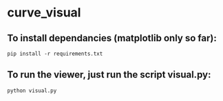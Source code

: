 # curve_visual

## To install dependancies (matplotlib only so far):

`pip install -r requirements.txt`

## To run the viewer, just run the script visual.py:

`python visual.py`


